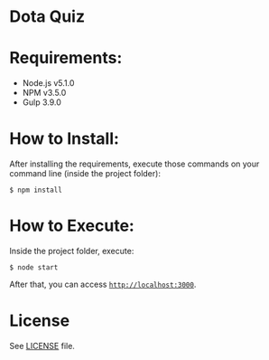 # Dota Quiz

# Requirements:
- Node.js v5.1.0
- NPM v3.5.0
- Gulp 3.9.0

# How to Install:
After installing the requirements, execute those commands on your command line (inside the project folder):
```
$ npm install
```

# How to Execute:
Inside the project folder, execute:
```
$ node start
```
After that, you can access [`http://localhost:3000`](http://localhost:3000).

# License
See [LICENSE](https://github.com/matheussampaio/dota-quiz/blob/master/LICENSE) file.
